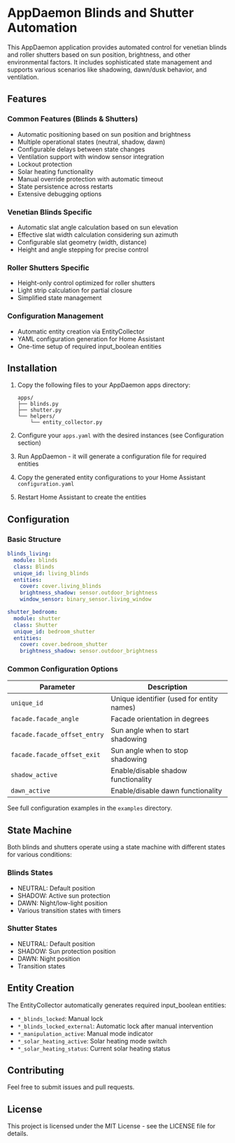 # AppDaemon Blinds and Shutter Automation

This AppDaemon application provides automated control for venetian blinds and roller shutters based on sun position, brightness, and other environmental factors. It includes sophisticated state management and supports various scenarios like shadowing, dawn/dusk behavior, and ventilation.

## Features

### Common Features (Blinds & Shutters)
- Automatic positioning based on sun position and brightness
- Multiple operational states (neutral, shadow, dawn)
- Configurable delays between state changes
- Ventilation support with window sensor integration
- Lockout protection
- Solar heating functionality
- Manual override protection with automatic timeout
- State persistence across restarts
- Extensive debugging options

### Venetian Blinds Specific
- Automatic slat angle calculation based on sun elevation
- Effective slat width calculation considering sun azimuth
- Configurable slat geometry (width, distance)
- Height and angle stepping for precise control

### Roller Shutters Specific
- Height-only control optimized for roller shutters
- Light strip calculation for partial closure
- Simplified state management

### Configuration Management
- Automatic entity creation via EntityCollector
- YAML configuration generation for Home Assistant
- One-time setup of required input_boolean entities

## Installation

1. Copy the following files to your AppDaemon apps directory:
   ```
   apps/
   ├── blinds.py
   ├── shutter.py
   └── helpers/
       └── entity_collector.py
   ```

2. Configure your `apps.yaml` with the desired instances (see Configuration section)

3. Run AppDaemon - it will generate a configuration file for required entities

4. Copy the generated entity configurations to your Home Assistant `configuration.yaml`

5. Restart Home Assistant to create the entities

## Configuration

### Basic Structure
```yaml
blinds_living:
  module: blinds
  class: Blinds
  unique_id: living_blinds
  entities:
    cover: cover.living_blinds
    brightness_shadow: sensor.outdoor_brightness
    window_sensor: binary_sensor.living_window

shutter_bedroom:
  module: shutter
  class: Shutter
  unique_id: bedroom_shutter
  entities:
    cover: cover.bedroom_shutter
    brightness_shadow: sensor.outdoor_brightness
```

### Common Configuration Options

| Parameter | Description |
|-----------|-------------|
| `unique_id` | Unique identifier (used for entity names) |
| `facade.facade_angle` | Facade orientation in degrees |
| `facade.facade_offset_entry` | Sun angle when to start shadowing |
| `facade.facade_offset_exit` | Sun angle when to stop shadowing |
| `shadow_active` | Enable/disable shadow functionality |
| `dawn_active` | Enable/disable dawn functionality |

See full configuration examples in the `examples` directory.

## State Machine

Both blinds and shutters operate using a state machine with different states for various conditions:

### Blinds States
- NEUTRAL: Default position
- SHADOW: Active sun protection
- DAWN: Night/low-light position
- Various transition states with timers

### Shutter States
- NEUTRAL: Default position
- SHADOW: Sun protection position
- DAWN: Night position
- Transition states

## Entity Creation

The EntityCollector automatically generates required input_boolean entities:
- `*_blinds_locked`: Manual lock
- `*_blinds_locked_external`: Automatic lock after manual intervention
- `*_manipulation_active`: Manual mode indicator
- `*_solar_heating_active`: Solar heating mode switch
- `*_solar_heating_status`: Current solar heating status

## Contributing

Feel free to submit issues and pull requests.

## License

This project is licensed under the MIT License - see the LICENSE file for details.
